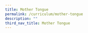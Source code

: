 ```yaml
---
title: Mother Tongue
permalink: /curriculum/mother-tongue
description: ""
third_nav_title: Mother Tongue
---
```


